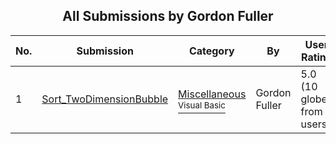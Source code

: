 ﻿<div align="center">

## All Submissions by Gordon Fuller

</div>

No.  | Submission | Category | By   | User Rating
---- | ---------- | -------- | ---- | -----------
1 | [Sort\_TwoDimensionBubble<br />](https://github.com/Planet-Source-Code/gordon-fuller-sort-twodimensionbubble__1-6658) | [Miscellaneous<br /><sup>Visual Basic</sup>](../ByCategory/miscellaneous__1-1.md) | Gordon Fuller | 5.0 (10 globes from 2 users)
